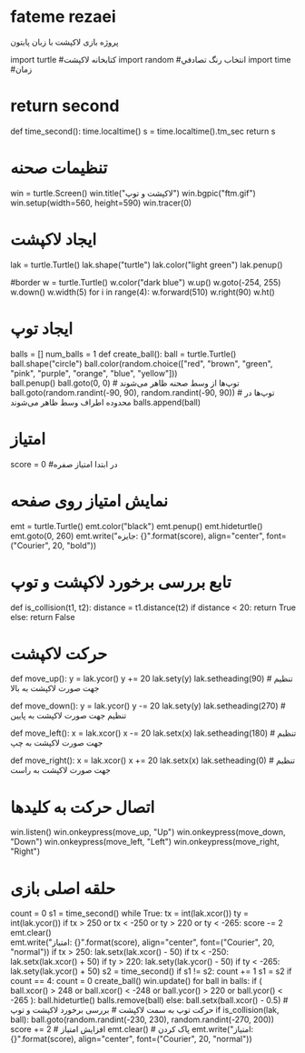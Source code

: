 # fateme rezaei
پروژه بازی لاکپشت با زبان پایتون

import turtle #کتابخانه لاکپشت
import random  #انتخاب رنگ تصادفي
import time #زمان



# return second
def time_second():
    time.localtime()
    s = time.localtime().tm_sec
    return s


# تنظیمات صحنه
win = turtle.Screen()
win.title("لاکپشت و توپ")
win.bgpic("ftm.gif")
win.setup(width=560, height=590)
win.tracer(0)

# ایجاد لاکپشت
lak = turtle.Turtle()
lak.shape("turtle")
lak.color("light green")
lak.penup()


#border
w = turtle.Turtle()
w.color("dark blue")
w.up()
w.goto(-254, 255)
w.down()
w.width(5)
for i in range(4): 
    w.forward(510)
    w.right(90)
w.ht()

# ایجاد توپ‌
balls = []
num_balls = 1
def create_ball():
    ball = turtle.Turtle()
    ball.shape("circle")
    ball.color(random.choice(["red", "brown", "green", "pink", "purple", "orange", "blue", "yellow"]))  
    ball.penup()
    ball.goto(0, 0)  # توپ‌ها از وسط صحنه ظاهر می‌شوند
    ball.goto(random.randint(-90, 90), random.randint(-90, 90))  # توپ‌ها در محدوده اطراف وسط ظاهر می‌شوند
    balls.append(ball)

# امتیاز
score = 0 #در ابتدا امتياز صفره

# نمایش امتیاز روی صفحه
emt = turtle.Turtle()
emt.color("black")
emt.penup()
emt.hideturtle()
emt.goto(0, 260)
emt.write("جایزه: {}".format(score), align="center", font=("Courier", 20, "bold"))


# تابع بررسی برخورد لاکپشت و توپ
def is_collision(t1, t2):
    distance = t1.distance(t2)
    if distance < 20:
        return True
    else:
        return False


# حرکت لاکپشت
def move_up():
    y = lak.ycor()
    y += 20
    lak.sety(y)
    lak.setheading(90)  # تنظیم جهت صورت لاکپشت به بالا

def move_down():
    y = lak.ycor()
    y -= 20
    lak.sety(y)
    lak.setheading(270)  # تنظیم جهت صورت لاکپشت به پایین

def move_left():
    x = lak.xcor()
    x -= 20
    lak.setx(x)
    lak.setheading(180)  # تنظیم جهت صورت لاکپشت به چپ

def move_right():
    x = lak.xcor()
    x += 20
    lak.setx(x)
    lak.setheading(0)  # تنظیم جهت صورت لاکپشت به راست



# اتصال حرکت به کلیدها
win.listen()
win.onkeypress(move_up, "Up")
win.onkeypress(move_down, "Down")
win.onkeypress(move_left, "Left")
win.onkeypress(move_right, "Right")

# حلقه اصلی بازی
count = 0
s1 = time_second()
while True:
    tx = int(lak.xcor())
    ty = int(lak.ycor())
    if tx > 250 or tx < -250 or ty > 220 or ty < -265:
        score -= 2
        emt.clear()  
        emt.write("امتیاز: {}".format(score), align="center", font=("Courier", 20, "normal"))
        if tx > 250:
            lak.setx(lak.xcor() - 50)
        if tx < -250:
            lak.setx(lak.xcor() + 50)
        if ty > 220:
            lak.sety(lak.ycor() - 50)
        if ty < -265:
            lak.sety(lak.ycor() + 50)
    s2 = time_second()
    if s1 != s2:
        count += 1
        s1 = s2
    if count == 4:
        count = 0
        create_ball()
    win.update()
    for ball in balls:
        if (
            ball.xcor() > 248
            or ball.xcor() < -248
            or ball.ycor() > 220
            or ball.ycor() < -265
        ):
            ball.hideturtle()
            balls.remove(ball)
        else:
            ball.setx(ball.xcor() - 0.5)  # حرکت توپ به سمت لاکپشت
            # بررسی برخورد لاکپشت و توپ
            if is_collision(lak, ball):
                ball.goto(random.randint(-230, 230), random.randint(-270, 200))
                score += 2  # افزایش امتیاز
                emt.clear()  # پاک کردن
                emt.write("امتیاز: {}".format(score), align="center", font=("Courier", 20, "normal"))

